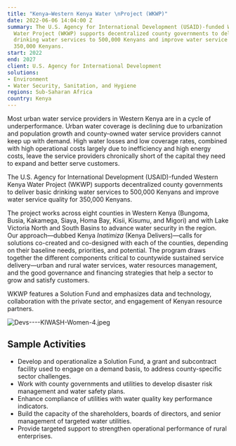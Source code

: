 ```yaml
---
title: "Kenya—Western Kenya Water \nProject (WKWP)"
date: 2022-06-06 14:04:00 Z
summary: The U.S. Agency for International Development (USAID)-funded Western Kenya
  Water Project (WKWP) supports decentralized county governments to deliver basic
  drinking water services to 500,000 Kenyans and improve water service quality for
  350,000 Kenyans.
start: 2022
end: 2027
client: U.S. Agency for International Development
solutions:
- Environment
- Water Security, Sanitation, and Hygiene
regions: Sub-Saharan Africa
country: Kenya
---
```


Most urban water service providers in Western Kenya are in a cycle of underperformance. Urban water coverage is declining due to urbanization and population growth and county-owned water service providers cannot keep up with demand. High water losses and low coverage rates, combined with high operational costs largely due to inefficiency and high energy costs, leave the service providers chronically short of the capital they need to expand and better serve customers. 

The U.S. Agency for International Development (USAID)-funded Western Kenya Water Project (WKWP) supports decentralized county governments to deliver basic drinking water services to 500,000 Kenyans and improve water service quality for 350,000 Kenyans.
 
The project works across eight counties in Western Kenya (Bungoma, Busia, Kakamega, Siaya, Homa Bay, Kisii, Kisumu, and Migori) and with Lake Victoria North and South Basins to advance water security in the region. Our approach—dubbed Kenya *Inatimiza* (Kenya Delivers)—calls for solutions co-created and co-designed with each of the counties, depending on their baseline needs, priorities, and potential. The program draws together the different components critical to countywide sustained service delivery—urban and rural water services, water resources management, and the good governance and financing strategies that help a sector to grow and satisfy customers. 
 
WKWP features a Solution Fund and emphasizes data and technology, collaboration with the private sector, and engagement of Kenyan resource partners. 

![Devs----KIWASH-Women-4.jpeg](/uploads/Devs----KIWASH-Women-4.jpeg)

## Sample Activities

* Develop and operationalize a Solution Fund, a grant and subcontract facility used to engage on a demand basis, to address county-specific sector challenges.
* Work with county governments and utilities to develop disaster risk management and water safety plans.
* Enhance compliance of utilities with water quality key performance indicators.
* Build the capacity of the shareholders, boards of directors, and senior management of targeted water utilities.
* Provide targeted support to strengthen operational performance of rural enterprises.